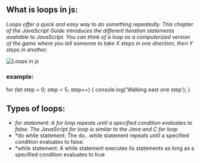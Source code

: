 ## What is loops in js:
*Loops offer a quick and easy way to do something repeatedly. This chapter of the JavaScript Guide introduces the different iteration statements available to JavaScript.
You can think of a loop as a computerized version of the game where you tell someone to take X steps in one direction, then Y steps in another.*

![Loops in js](https://encrypted-tbn0.gstatic.com/images?q=tbn:ANd9GcS3HjlQw5gcVER84hBaQzsn3iTbk_A9kdOlmQ&usqp=CAU)

### example:
for (let step = 0; step < 5; step++) {
  console.log('Walking east one step');
}
## Types of loops:
+ *for statement:
A for loop repeats until a specified condition evaluates to false. The JavaScript for loop is similar to the Java and C for loop*
+ *do while statement:
The do...while statement repeats until a specified condition evaluates to false.
+ *while statement:
A while statement executes its statements as long as a specified condition evaluates to true

